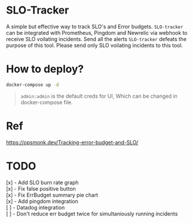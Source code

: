 # SLO-Tracker
A simple but effective way to track SLO's and Error budgets. `SLO-tracker` can be integrated with Prometheus, Pingdom and Newrelic via webhook to receive SLO voilating incidents. Send all the alerts `SLO-tracker` defeats the purpose of this tool. Please send only SLO voilating incidents to this tool.

# How to deploy?
```sh    
docker-compose up -d      
```    
> `admin:admin` is the default creds for UI, Which can be changed in docker-compose file.

# Ref
https://opsmonk.dev/Tracking-error-budget-and-SLO/  

# TODO
[x] - Add SLO burn rate graph    
[x] - Fix false positive button   
[x] - Fix ErrBudget summary pie chart            
[x] - Add pingdom integration    
[ ] - Datadog integration     
[ ] - Don't reduce err budget twice for simultaniously running incidents 


